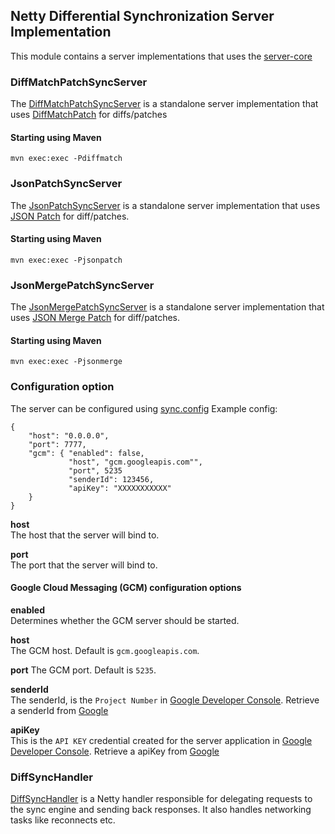 ## Netty Differential Synchronization Server Implementation
This module contains a server implementations that uses the [server-core](../server-core)

### DiffMatchPatchSyncServer
The [DiffMatchPatchSyncServer](./src/main/java/org/jboss/aerogear/sync/DiffMatchPatchSyncServer.java) is a standalone server implementation
that uses [DiffMatchPatch](../../synchronizers/diffmatchpatch) for diffs/patches

#### Starting using Maven

    mvn exec:exec -Pdiffmatch

### JsonPatchSyncServer
The [JsonPatchSyncServer](./src/main/java/org/jboss/aerogear/sync/JsonPatchSyncServer.java) is a standalone 
server implementation that uses [JSON Patch](../..//synchronizers/json-patch) for diff/patches.

#### Starting using Maven

    mvn exec:exec -Pjsonpatch
    
### JsonMergePatchSyncServer
The [JsonMergePatchSyncServer](./src/main/java/org/jboss/aerogear/sync/JsonMergePatchSyncServer.java) is a standalone 
server implementation that uses [JSON Merge Patch](../../synchronizers/json-merge-patch) for diff/patches.

#### Starting using Maven

    mvn exec:exec -Pjsonmerge

### Configuration option
The server can be configured using [sync.config](./src/main/resources/sync.config)
Example config:

    {
        "host": "0.0.0.0",
        "port": 7777,
        "gcm": { "enabled": false, 
                 "host", "gcm.googleapis.com"",
                 "port", 5235
                 "senderId": 123456, 
                 "apiKey": "XXXXXXXXXXX"
        }
    }
    
__host__  
The host that the server will bind to.

__port__  
The port that the server will bind to.

#### Google Cloud Messaging (GCM) configuration options  

__enabled__  
Determines whether the GCM server should be started.

__host__  
The GCM host. Default is ```gcm.googleapis.com```.

__port__
The GCM port. Default is ```5235```.


__senderId__  
The senderId, is the ```Project Number``` in [Google Developer Console](https://console.developers.google.com).
Retrieve a senderId from [Google](https://developer.android.com/google/gcm/gs.html)

__apiKey__  
This is the ```API KEY``` credential created for the server application in [Google Developer Console](https://console.developers.google.com).
Retrieve a apiKey from [Google](https://developer.android.com/google/gcm/gs.html)


### DiffSyncHandler
[DiffSyncHandler](./src/main/java/org/jboss/aerogear/sync/DiffSyncHandler.java) is a Netty handler responsible for
delegating requests to the sync engine and sending back responses. It also handles networking tasks like reconnects etc.



